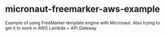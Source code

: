# micronaut-freemarker-aws-example
Example of using FreeMarker template engine with Micronaut.  Also trying to get it to work in AWS Lambda + API Gateway
